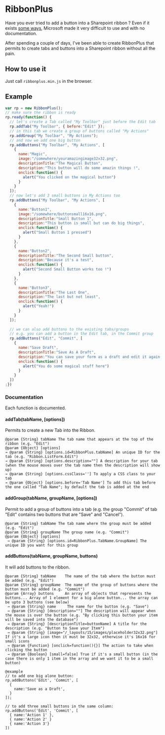 # RibbonPlus

Have you ever tried to add a button into a Sharepoint ribbon ? Even if it exists [some ways](http://sharepoint.stackexchange.com/questions/74674/how-can-i-add-a-custom-tab-to-a-ribbon-at-runtime-using-javascript-ecmascript), Microsoft made it very difficult to use and with no documentation.

After spending a couple of days, I've been able to create RibbonPlus that permits to create tabs and buttons into a Sharepoint ribbon without all the pain.

## How to use it

Just call `ribbonplus.min.js` in the browser.

## Example

```javascript
var rp = new RibbonPlus();
// make sure the ribbon is ready
rp.ready(function() {
  // let's create a Tab called "My Toolbar" just before the Edit tab
  rp.addTab("My Toolbar", { before:"Edit" });
  // in this tab we create a group of buttons called "My Actions"
  rp.addGroup("My Toolbar", "My Actions");
  // and now we add one big button
  rp.addButtons("My Toolbar", "My Actions", [
    {
      name:"Magic",
      image:"/somewhere/youramazingimage32x32.png",
      descriptionTitle:"The Magical Button",
      description:"This button will do some amazin things !",
      onclick:function() {
        alert("You clicked on the magical button")
      }
    }
  ]);
  // now let's add 3 small buttons in My Actions too
  rp.addButtons("My Toolbar", "My Actions", [
    {
      name:"Button1",
      image:"/somewhere/buttonsmall16x16.png",
      descriptionTitle:"Small Button 1",
      description:"This button is small but can do big things",
      onclick:function() {
        alert("Small Button 1 pressed")
      }
    },
    {
      name:"Button2",
      descriptionTitle:"The Second Small button",
      description:"Because it's a test",
      onclick:function() {
        alert("Second Small Button works too !")
      }
    },
    {
      name:"Button3",
      descriptionTitle:"The Last One",
      description:"The last but not least",
      onclick:function() {
        alert("Yeah!")
      }
    }
  ]);
  
  // we can also add buttons to the existing tabs/groups
  // e.g. you can add a button in the Edit tab, in the Commit group
  rp.addButtons("Edit", "Commit", [
    {
      name:"Save Draft",
      descriptionTitle:"Save As A Draft",
      description:"You can save your form as a draft and edit it again later.",
      onclick:function() {
        alert("You do some magical stuff here")
      }
    }
  ])
;})
```

### Documentation

Each function is documented.

#### addTab(tabName, [options])

Permits to create a new Tab into the Ribbon.
 
 ```
@param {String} tabName The tab name that appears at the top of the ribbon (e.g. "Edit")
@param {Object} [options]
 → @param {String} [options.id=RibbonPlus.tabName] An unique ID for the tab (e.g. "Ribbon.ListForm.Edit")
 → @param {String} [options.description=""] A description for your tab (when the mouse moves over the tab name then the description will show up)
 → @param {String} [options.cssClass=''] To apply a CSS class to your tab
 → @param {Object} [options.before='Tab Name'] To add this tab before the one called "Tab Name"; by default the tab is added at the end
```

#### addGroup(tabName, groupName, [options])

Permit to add a group of buttons into a tab (e.g. the group "Commit" of tab "Edit" contains two buttons that are "Save" and "Cancel").

```
@param {String} tabName The tab name where the group must be added (e.g. "Edit")
@param {String} groupName The group name (e.g. "Commit")
@param {Object} [options]
 → @param {String} [options.id=RibbonPlus.TabName.GroupName] The unique ID you want for this group
```

#### addButtons(tabName, groupName, buttons)

It will add buttons to the ribbon.

```
@param {String} tabName    The name of the tab where the button must be added (e.g. "Edit")
@param {String} groupName  The name of the group of buttons where the button must be added (e.g. "Commit")
@param {Array} buttons     An array of objects that represents the buttons... Array of 1 element for a big alone button... the array can be upto 3 buttons (see below)
 → @param {String} name     The name for the button (e.g. "Save")
 → @param {String} [description=""] The description will appear when the mouse is over the button (e.g. "By clicking this button your item will be saved into the database")
 → @param {String} [descriptionTitle=buttonName] A title for the description (e.g. "Button to Save your Item")
 → @param {String} [image="/_layouts/15/images/placeholder32x32.png"] If it's a large icon then it must be 32x32, otherwise it's 16x16 for small icons
 → @param {Function} [onclick=function(){}] The action to take when clicking the button
 → @param {Boolean} [small=false] True if it's a small button (in the case there is only 1 item in the array and we want it to be a small button)
 
@example
// to add one big alone button:
rp.addButtons('Edit', 'Commit', [
  {
    name:'Save as a Draft',
  }
]);

// to add three small buttons in the same column:
rp.addButtons('Edit', 'Commit', [
  { name:'Action 1' },
  { name:'Action 2' }
  { name:'Action 3'}
])
```
